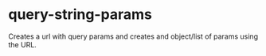 # query-string-params
Creates a url with query params and creates and object/list of params using the URL.
